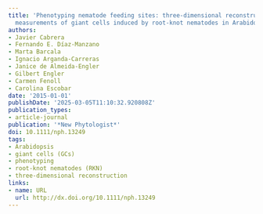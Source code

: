 ```yaml
---
title: 'Phenotyping nematode feeding sites: three-dimensional reconstruction and volumetric
  measurements of giant cells induced by root-knot nematodes in Arabidopsis'
authors:
- Javier Cabrera
- Fernando E. Díaz-Manzano
- Marta Barcala
- Ignacio Arganda-Carreras
- Janice de Almeida-Engler
- Gilbert Engler
- Carmen Fenoll
- Carolina Escobar
date: '2015-01-01'
publishDate: '2025-03-05T11:10:32.920808Z'
publication_types:
- article-journal
publication: '*New Phytologist*'
doi: 10.1111/nph.13249
tags:
- Arabidopsis
- giant cells (GCs)
- phenotyping
- root-knot nematodes (RKN)
- three-dimensional reconstruction
links:
- name: URL
  url: http://dx.doi.org/10.1111/nph.13249
---
```

